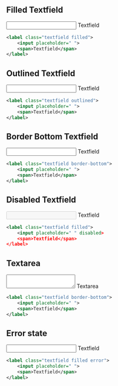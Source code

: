## Filled Textfield

<div class="p-5 m-1">
	<label class="textfield filled">
		<input placeholder=" ">
		<span>Textfield</span>
	</label>
</div>

```xml
<label class="textfield filled">
	<input placeholder=" ">
	<span>Textfield</span>
</label>
```

## Outlined Textfield

<div class="p-5 m-1">
	<label class="textfield outlined">
		<input placeholder=" ">
		<span>Textfield</span>
	</label>
</div>

```xml
<label class="textfield outlined">
	<input placeholder=" ">
	<span>Textfield</span>
</label>
```

## Border Bottom Textfield

<div class="p-5 m-1">
	<label class="textfield border-bottom">
		<input placeholder=" ">
		<span>Textfield</span>
	</label>
</div>

```xml
<label class="textfield border-bottom">
	<input placeholder=" ">
	<span>Textfield</span>
</label>
```

## Disabled Textfield

<div class="p-5 m-1">
	<label class="textfield filled">
		<input placeholder=" " disabled>
		<span>Textfield</span>
	</label>
</div>

```xml
<label class="textfield filled">
	<input placeholder=" " disabled>
	<span>Textfield</span>
</label>
```

## Textarea

<div class="p-5 m-1">
	<label class="textfield border-bottom">
		<textarea placeholder=" "></textarea>
		<span>Textarea</span>
	</label>
</div>

```xml
<label class="textfield border-bottom">
	<input placeholder=" ">
	<span>Textfield</span>
</label>
```


## Error state

<div class="p-5 m-1">
	<label class="textfield filled error">
		<input placeholder=" ">
		<span>Textfield</span>
	</label>
</div>

```xml
<label class="textfield filled error">
	<input placeholder=" ">
	<span>Textfield</span>
</label>
```